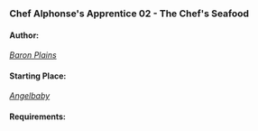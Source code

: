 ### Chef Alphonse's Apprentice 02 - The Chef's Seafood
#### Author:
_[Baron Plains](http://movoda.net/man/BaronPlains)_
#### Starting Place:
_[Angelbaby](http://movoda.net/man/angelbaby)_

#### Requirements:
